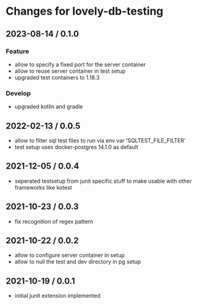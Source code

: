 # Changes for lovely-db-testing

## 2023-08-14 / 0.1.0

### Feature

- allow to specify a fixed port for the server container
- allow to reuse server container in test setup
- upgraded test containers to 1.18.3

### Develop

- upgraded kotlin and gradle

## 2022-02-13 / 0.0.5

- allow to filter sql test files to run via env var 'SQLTEST_FILE_FILTER'
- test setup uses docker-postgres 14.1.0 as default

## 2021-12-05 / 0.0.4

- seperated testsetup from junit specific stuff to make usable with other frameworks like kotest

## 2021-10-23 / 0.0.3

- fix recognition of regex pattern

## 2021-10-22 / 0.0.2

- allow to configure server container in setup
- allow to null the test and dev directory in pg setup

## 2021-10-19 / 0.0.1

- initial junit extension implemented
